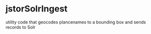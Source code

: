 # jstorSolrIngest
utility code that geocodes plancenames to a bounding box and sends records to Solr
